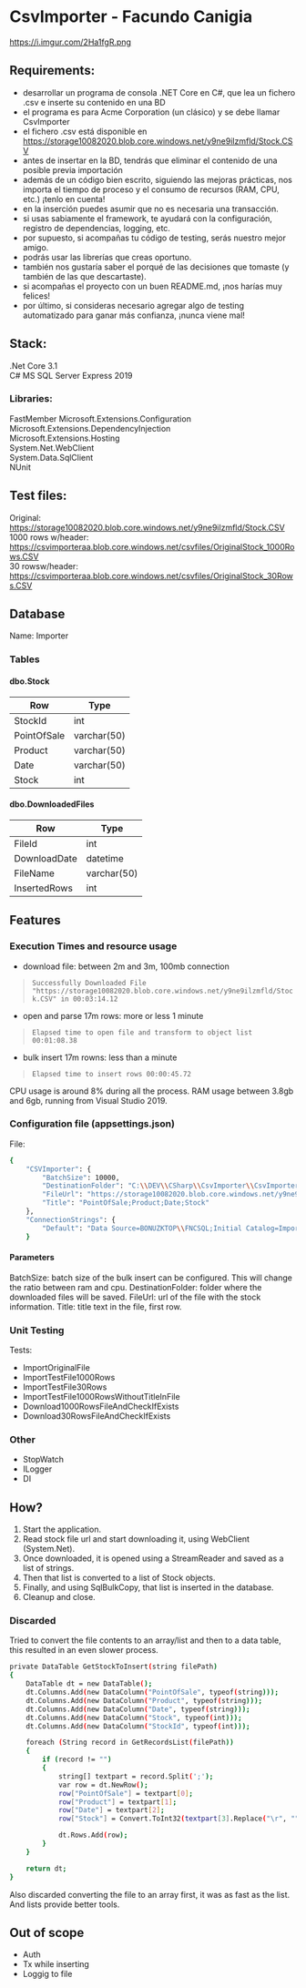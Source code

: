 # CsvImporter - Facundo Canigia

<img>https://i.imgur.com/2Ha1fgR.png</img>

## Requirements:
- desarrollar un programa de consola .NET Core en C#, que lea un fichero .csv e inserte su contenido en una BD
- el programa es para Acme Corporation (un clásico) y se debe llamar CsvImporter
- el fichero .csv está disponible en https://storage10082020.blob.core.windows.net/y9ne9ilzmfld/Stock.CSV
- antes de insertar en la BD, tendrás que eliminar el contenido de una posible previa importación
- además de un código bien escrito, siguiendo las mejoras prácticas, nos importa el tiempo de proceso y el consumo de recursos (RAM, CPU, etc.) ¡tenlo en cuenta!
- en la inserción puedes asumir que no es necesaria una transacción.
- si usas sabiamente el framework, te ayudará con la configuración, registro de dependencias, logging, etc.
- por supuesto, si acompañas tu código de testing, serás nuestro mejor amigo.
- podrás usar las librerías que creas oportuno.
- también nos gustaría saber el porqué de las decisiones que tomaste (y también de las que descartaste).
- si acompañas el proyecto con un buen README.md, ¡nos harías muy felices!
- por último, si consideras necesario agregar algo de testing automatizado para ganar más confianza, ¡nunca viene mal!

## Stack:
 
.Net Core 3.1  
C# 
MS SQL Server Express 2019 

### Libraries:

FastMember 
Microsoft.Extensions.Configuration  
Microsoft.Extensions.DependencyInjection  
Microsoft.Extensions.Hosting  
System.Net.WebClient  
System.Data.SqlClient  
NUnit  

## Test files:

Original: https://storage10082020.blob.core.windows.net/y9ne9ilzmfld/Stock.CSV  
1000 rows w/header: https://csvimporteraa.blob.core.windows.net/csvfiles/OriginalStock_1000Rows.CSV  
30 rowsw/header: https://csvimporteraa.blob.core.windows.net/csvfiles/OriginalStock_30Rows.CSV  

## Database

Name: Importer

### Tables

#### dbo.Stock
| Row | Type |
| ------ | ------ |
| StockId | int |
| PointOfSale |varchar(50) |
| Product | varchar(50)|
| Date | varchar(50) |
| Stock | int |

#### dbo.DownloadedFiles
| Row | Type |
| ------ | ------ |
| FileId | int |
| DownloadDate | datetime |
| FileName | varchar(50) |
| InsertedRows | int |

## Features

### Execution Times and resource usage
- download file: between 2m and 3m, 100mb connection 

> `Successfully Downloaded File "https://storage10082020.blob.core.windows.net/y9ne9ilzmfld/Stock.CSV" in 00:03:14.12`

- open and parse 17m rows: more or less 1 minute 

> `Elapsed time to open file and transform to object list 00:01:08.38`

- bulk insert 17m rowns: less than a minute 

> `Elapsed time to insert rows 00:00:45.72`

CPU usage is around 8% during all the process. 
RAM usage between 3.8gb and 6gb, running from Visual Studio 2019. 

### Configuration file (appsettings.json)
File: 

```sh
{
	"CSVImporter": {
		"BatchSize": 10000,
		"DestinationFolder": "C:\\DEV\\CSharp\\CsvImporter\\CsvImporter\\DownloadedFiles\\",
		"FileUrl": "https://storage10082020.blob.core.windows.net/y9ne9ilzmfld/Stock.CSV",
		"Title": "PointOfSale;Product;Date;Stock"
	},
	"ConnectionStrings": {  
		"Default": "Data Source=BONUZKTOP\\FNCSQL;Initial Catalog=Importer;Integrated Security=True;"
    }  
```
#### Parameters
BatchSize: batch size of the bulk insert can be configured. This will change the ratio between ram and cpu. 
DestinationFolder: folder where the downloaded files will be saved. 
FileUrl: url of the file with the stock information. 
Title: title text in the file, first row. 

### Unit Testing
Tests:

- ImportOriginalFile
- ImportTestFile1000Rows
- ImportTestFile30Rows
- ImportTestFile1000RowsWithoutTitleInFile
- Download1000RowsFileAndCheckIfExists
- Download30RowsFileAndCheckIfExists

### Other

- StopWatch
- ILogger
- DI

## How?

1. Start the application.
2. Read stock file url and start downloading it, using WebClient (System.Net).
3. Once downloaded, it is opened using a StreamReader and saved as a list of strings.
4. Then that list is converted to a list of Stock objects.
5. Finally, and using SqlBulkCopy, that list is inserted in the database.
6. Cleanup and close.

### Discarded

Tried to convert the file contents to an array/list and then to a data table, this resulted in an even slower process.

```sh
private DataTable GetStockToInsert(string filePath)
{
    DataTable dt = new DataTable();
    dt.Columns.Add(new DataColumn("PointOfSale", typeof(string)));
    dt.Columns.Add(new DataColumn("Product", typeof(string)));
    dt.Columns.Add(new DataColumn("Date", typeof(string)));
    dt.Columns.Add(new DataColumn("Stock", typeof(int)));
    dt.Columns.Add(new DataColumn("StockId", typeof(int)));

    foreach (String record in GetRecordsList(filePath))
    {
        if (record != "")
        {
            string[] textpart = record.Split(';');
            var row = dt.NewRow();
            row["PointOfSale"] = textpart[0];
            row["Product"] = textpart[1];
            row["Date"] = textpart[2];
            row["Stock"] = Convert.ToInt32(textpart[3].Replace("\r", ""));

            dt.Rows.Add(row);
        }
    }

    return dt;
}
```
Also discarded converting the file to an array first, it was as fast as the list. And lists provide better tools.

## Out of scope

- Auth
- Tx while inserting
- Loggig to file

